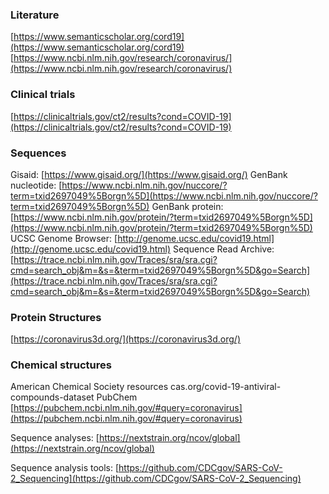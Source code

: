 


### Literature
[https://www.semanticscholar.org/cord19](https://www.semanticscholar.org/cord19)
[https://www.ncbi.nlm.nih.gov/research/coronavirus/](https://www.ncbi.nlm.nih.gov/research/coronavirus/)

### Clinical trials
[https://clinicaltrials.gov/ct2/results?cond=COVID-19](https://clinicaltrials.gov/ct2/results?cond=COVID-19)

### Sequences
Gisaid: [https://www.gisaid.org/](https://www.gisaid.org/)
 GenBank nucleotide: [https://www.ncbi.nlm.nih.gov/nuccore/?term=txid2697049%5Borgn%5D](https://www.ncbi.nlm.nih.gov/nuccore/?term=txid2697049%5Borgn%5D)
 GenBank protein:
[https://www.ncbi.nlm.nih.gov/protein/?term=txid2697049%5Borgn%5D](https://www.ncbi.nlm.nih.gov/protein/?term=txid2697049%5Borgn%5D)
UCSC Genome Browser:
[http://genome.ucsc.edu/covid19.html](http://genome.ucsc.edu/covid19.html)
Sequence Read Archive:
[https://trace.ncbi.nlm.nih.gov/Traces/sra/sra.cgi?cmd=search_obj&m=&s=&term=txid2697049%5Borgn%5D&go=Search](https://trace.ncbi.nlm.nih.gov/Traces/sra/sra.cgi?cmd=search_obj&m=&s=&term=txid2697049%5Borgn%5D&go=Search)

### Protein Structures
[https://coronavirus3d.org/](https://coronavirus3d.org/)

### Chemical structures
American Chemical Society resources
cas.org/covid-19-antiviral-compounds-dataset
PubChem
[https://pubchem.ncbi.nlm.nih.gov/#query=coronavirus](https://pubchem.ncbi.nlm.nih.gov/#query=coronavirus)

Sequence analyses:
[https://nextstrain.org/ncov/global](https://nextstrain.org/ncov/global)

Sequence analysis tools:
[https://github.com/CDCgov/SARS-CoV-2_Sequencing](https://github.com/CDCgov/SARS-CoV-2_Sequencing)



<!--stackedit_data:
eyJoaXN0b3J5IjpbLTM0MjE1ODg3MiwtMTE2MzkzMzE1NiwtNj
g0ODk5NTA3LDczMDk5ODExNl19
-->